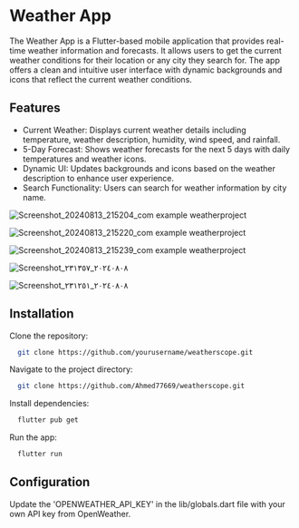 
# Weather App

The Weather App is a Flutter-based mobile application that provides real-time weather information and forecasts. It allows users to get the current weather conditions for their location or any city they search for. The app offers a clean and intuitive user interface with dynamic backgrounds and icons that reflect the current weather conditions.


## Features

- Current Weather: Displays current weather details including temperature, weather description, humidity, wind speed, and rainfall.
- 5-Day Forecast: Shows weather forecasts for the next 5 days with daily temperatures and weather icons.
- Dynamic UI: Updates backgrounds and icons based on the weather description to enhance user experience.
- Search Functionality: Users can search for weather information by city name.

![Screenshot_20240813_215204_com example weatherproject](https://github.com/user-attachments/assets/fbfe9fac-fb85-4cba-8f0c-6837014b29f3)

![Screenshot_20240813_215220_com example weatherproject](https://github.com/user-attachments/assets/3acc712e-8708-4230-a14f-bca91f076599)

![Screenshot_20240813_215239_com example weatherproject](https://github.com/user-attachments/assets/bde26092-a046-4909-ae8c-776ebb1b18aa)


![Screenshot_٢٠٢٤٠٨٠٨_٢٣١٣٥٧](https://github.com/user-attachments/assets/4ffa5d07-47ec-45f0-8ffe-2c72ab87bc7f)

![Screenshot_٢٠٢٤٠٨٠٨_٢٣١٢٥١](https://github.com/user-attachments/assets/6473baae-5bd6-4a60-8a3b-5c6acb4fb591)




## Installation

Clone the repository:

```bash
  git clone https://github.com/yourusername/weatherscope.git
```

Navigate to the project directory:

```bash
  git clone https://github.com/Ahmed77669/weatherscope.git
```
Install dependencies:

```bash
  flutter pub get
```
Run the app:

```bash
  flutter run
```


## Configuration

 Update the 'OPENWEATHER_API_KEY' in the lib/globals.dart file with your own API key from OpenWeather.